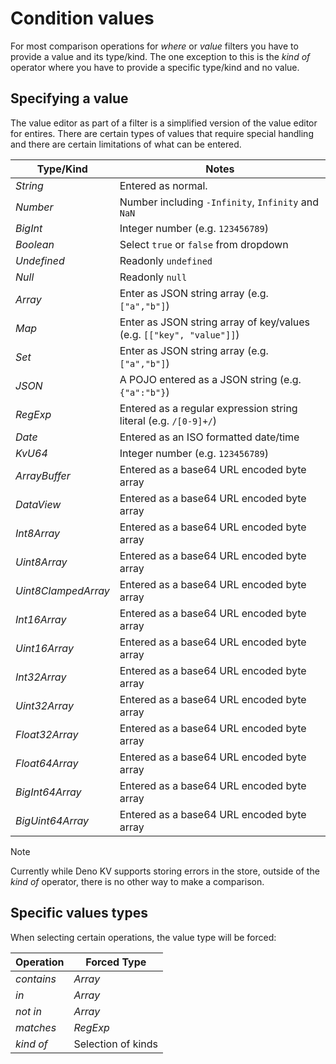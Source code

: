# Condition values

For most comparison operations for _where_ or _value_ filters you have to
provide a value and its type/kind. The one exception to this is the _kind of_
operator where you have to provide a specific type/kind and no value.

## Specifying a value

The value editor as part of a filter is a simplified version of the value editor
for entires. There are certain types of values that require special handling and
there are certain limitations of what can be entered.

| Type/Kind           | Notes                                                                |
| ------------------- | -------------------------------------------------------------------- |
| _String_            | Entered as normal.                                                   |
| _Number_            | Number including `-Infinity`, `Infinity` and `NaN`                   |
| _BigInt_            | Integer number (e.g. `123456789`)                                    |
| _Boolean_           | Select `true` or `false` from dropdown                               |
| _Undefined_         | Readonly `undefined`                                                 |
| _Null_              | Readonly `null`                                                      |
| _Array_             | Enter as JSON string array (e.g. `["a","b"]`)                        |
| _Map_               | Enter as JSON string array of key/values (e.g. `[["key", "value"]]`) |
| _Set_               | Enter as JSON string array (e.g. `["a","b"]`)                        |
| _JSON_              | A POJO entered as a JSON string (e.g. `{"a":"b"}`)                   |
| _RegExp_            | Entered as a regular expression string literal (e.g. `/[0-9]+/`)     |
| _Date_              | Entered as an ISO formatted date/time                                |
| _KvU64_             | Integer number (e.g. `123456789`)                                    |
| _ArrayBuffer_       | Entered as a base64 URL encoded byte array                           |
| _DataView_          | Entered as a base64 URL encoded byte array                           |
| _Int8Array_         | Entered as a base64 URL encoded byte array                           |
| _Uint8Array_        | Entered as a base64 URL encoded byte array                           |
| _Uint8ClampedArray_ | Entered as a base64 URL encoded byte array                           |
| _Int16Array_        | Entered as a base64 URL encoded byte array                           |
| _Uint16Array_       | Entered as a base64 URL encoded byte array                           |
| _Int32Array_        | Entered as a base64 URL encoded byte array                           |
| _Uint32Array_       | Entered as a base64 URL encoded byte array                           |
| _Float32Array_      | Entered as a base64 URL encoded byte array                           |
| _Float64Array_      | Entered as a base64 URL encoded byte array                           |
| _BigInt64Array_     | Entered as a base64 URL encoded byte array                           |
| _BigUint64Array_    | Entered as a base64 URL encoded byte array                           |

> [!NOTE]
> Currently while Deno KV supports storing errors in the store, outside of the
> _kind of_ operator, there is no other way to make a comparison.

## Specific values types

When selecting certain operations, the value type will be forced:

| Operation  | Forced Type        |
| ---------- | ------------------ |
| _contains_ | _Array_            |
| _in_       | _Array_            |
| _not in_   | _Array_            |
| _matches_  | _RegExp_           |
| _kind of_  | Selection of kinds |
